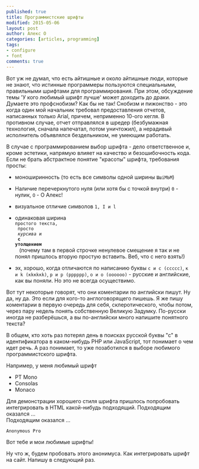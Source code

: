 ```yaml
---
published: true
title: Программистские шрифты
modified: 2015-05-06
layout: post
author: Алекс О 
categories: [articles, programming]
tags:
- configure
- font
comments: true
---
```


Вот уж не думал, что есть айтишные и около айтишные люди, которые не знают, что истинные программеры пользуются специальными, правильными шрифтами для программирования.
При этом, обсуждение темы 'У кого любимый шрифт лучше' может доходить до драки.
Думаете это профснобизм? Как бы не так! Снобизм и пижонство - это когда один мой начальник требовал предоставления отчетов, написанных только Arial, причем, неприменно 10-ого кегля.
В противном случае, отчет отправлялся в шредер (безбумажная технология, сначала напечатал, потом уничтожил), а нерадивый исполнитель объявлялся бездельником, не умеющим работать.
<!-- more -->
В случае с программированием выбор шрифта - дело ответственное и, кроме эстетики, напрямую влияет на качество и безошибочность кода. Если не брать абстрактное понятие "красоты" шрифта, требования просты:

* моноширинность (то есть все символы одной ширины `ШшiMЬМ`)
* Наличие перечеркнутого нуля (или хотя бы с точкой внутри) `0` - нулик, `О` - О Алекс!
* визуальное отличие символов `1, I и l`
* одинаковая ширина  
<code>простого текста,<br>
просто<br>
<i>курсива</i> и<br>
<b>с утолщением</b><br>
</code> (почему там в первой строчке ненулевое смещение я так и не понял пришлось вторую простую вставить. Веб, что с него взять!)

* эх, хорошо, когда отличаются по написанию буквы `с и c (сcсcс)`, `к и k (кkкkкk)`, `р и p (рpрpрp)`, `о и o (оoоoоo)` - русские и английские, как вы поняли. Но это не всегда осуществимо.

Вот тут некоторые говорят, что они коментарии по английски пишут. Ну да, ну да. Это если для кого-то англоговорящего пишешь. 
Я же пишу коментарии в первую очередь для себя, склеротического, чтобы потом, через пару недель понять собственную Великую Задумку. 
По-русски иногда не разберёшься, а вы по-английски много напишите понятного текста?

В общем, кто хоть раз потерял день в поисках русской буквы "с" в идентификатора в каком-нибудь PHP или JavaScript, тот понимает о чем идет речь.
А раз понимает, то уже позаботился в выборе любимого программистского шрифта.

Например, у меня любимый шрифт

* PT Mono
* Consolas
* Monaco

Для демонстрации хорошего стиля шрифта пришлось попробовать интегрировать в HTML какой-нибудь подходящий. Подходящим оказался ...  
Подходящим оказался ...  

`Anonymous Pro`

Вот тебе и мои любимые шрифты!

Ну что ж, будем пробовать этого анонимуса. Как интегрировать шрифт на сайт. Напишу в следующий раз.